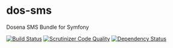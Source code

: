 # dos-sms
Dosena SMS Bundle for Symfony

[![Build Status](https://travis-ci.org/liverbool/dos-sms-bundle.svg?branch=2.0)](https://travis-ci.org/liverbool/dos-sms-bundle)
[![Scrutinizer Code Quality](https://scrutinizer-ci.com/g/liverbool/dos-sms-bundle/badges/quality-score.png?b=master)](https://scrutinizer-ci.com/g/liverbool/dos-sms-bundle/?branch=master)
[![Dependency Status](https://www.versioneye.com/user/projects/558d5f18316338002400000f/badge.svg?style=flat)](https://www.versioneye.com/user/projects/558d5f18316338002400000f)
